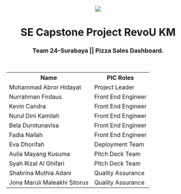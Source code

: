 <p align="center">
   <img src= "https://github.com/Kampus-Merdeka-Software-Engineering/km-feb24-surabaya-24/assets/74400133/766daa73-467e-4e28-aa59-7630dada519f">


  <h1 align="center">SE Capstone Project RevoU KM</h1>
  <h3 align="center">
  Team 24-Surabaya || Pizza Sales Dashboard.</h3> 
</p>
<br>


<table align="center">
  <tr>
    <th>Name</th>
    <th>PIC Roles</th>
    
  </tr>
  <tr>
    <td>Mohammad Abror Hidayat</td>
    <td>Project Leader</td>
    
  </tr>
  <tr>
    <td>Nurrahman Firdaus</td>
    <td>Front End Engineer</td>
    
  </tr>
  <tr>
    <td>Kevin Candra</td>
    <td>Front End Engineer</td>
    
  </tr>
  <tr>
    <td>Nurul Dini Kamilah</td>
    <td>Front End Engineer</td>
    
  </tr>
  <tr>
    <td>Bela Durotunavisa</td>
    <td>Front End Engineer</td>
    
  </tr>
  <tr>
    <td>Fadia Nailah</td>
    <td>Front End Engineer</td>
  </tr>
    <tr>
    <td>Eva Dhorifah</td>
    <td>Deployment Team</td>
  </tr>
    <tr>
    <td>Aulia Mayang Kusuma</td>
    <td>Pitch Deck Team</td>
  </tr>
    <tr>
    <td>Syah Rizal Al Ghifari</td>
    <td>Pitch Deck Team</td>
  </tr>
    <tr>
    <td>Shabrina Muthia Adani</td>
    <td>Quality Assurance</td>
  </tr>
    <tr>
    <td>Jona Maruli Maleakhi Sitorus</td>
    <td>Quality Assurance</td>
  </tr>
</table>
